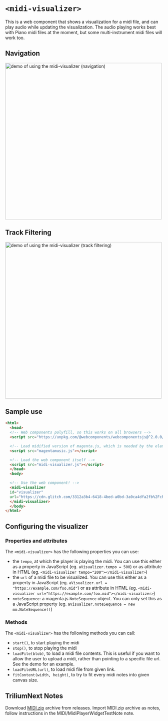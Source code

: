 `<midi-visualizer>`
=================

This is a web component that shows a visualization for a midi file, and can play
audio while updating the visualization. The audio playing works best with Piano midi files at the moment,
but some multi-instrument midi files will work too.

## Navigation
<img src="./.github/images/playback_and_navigation.gif" alt="demo of using the midi-visualizer (navigation)" height=500>

## Track Filtering
<img src="./.github/images/playback_and_track_filters.gif" alt="demo of using the midi-visualizer (track filtering)" height=500>

## Sample use

```html
<html>
  <head>
  <!-- Web components polyfill, so this works on all browsers -->
  <script src="https://unpkg.com/@webcomponents/webcomponentsjs@^2.0.0/webcomponents-loader.js"></script>

  <!-- Load midified version of magenta.js, which is needed by the element. Without modification track and channel filtering will not work. -->
  <script src="magentamusic.js"></script>

  <!-- Load the web component itself -->
  <script src="midi-visualizer.js"></script>
  </head>
  <body>

  <!-- Use the web component! -->
  <midi-visualizer
  id="visualizer"
  url="https://cdn.glitch.com/3312a3b4-6418-4bed-a0bd-3a0ca4dfa2fb%2Fchopin.mid?1534369337985">
  </midi-visualizer>
  </body>
</html>
```

## Configuring the visualizer

### Properties and attributes
The `<midi-visualizer>` has the following properties you can use:

-  the `tempo`, at which the player is playing the midi. You can use this either as a property in JavaScript (eg. `aVisualizer.tempo = 500`) or as attribute in HTML (eg. `<midi-visualizer tempo="200"></midi-visualizer>`)
- the `url` of a midi file to be visualized. You can use this either as a property in JavaScript (eg. `aVisualizer.url = "https://example.com/foo.mid"`) or as attribute in HTML (eg. `<midi-visualizer url="https://example.com/foo.mid"></midi-visualizer>`)
- `noteSequence`: a magenta.js `NoteSequence` object. You can only set this as a JavaScript property (eg. `aVisualizer.noteSequence = new mm.NoteSequence()`)

### Methods
The `<midi-visualizer>` has the following methods you can call:
- `start()`, to start playing the midi
- `stop()`, to stop playing the midi
- `loadFile(blob)`, to load a midi file contents. This is useful if you want to allow
the user to upload a midi, rather than pointing to a specific file url. See the demo for an example.
- `loadFileURL(url)`, to load midi file from given link.
- `fitContent(width, height)`, to try to fit every midi notes into given canvas size.


## TriliumNext Notes
Download [MIDI.zip](https://github.com/LisGlitchrain/midi-visualizer/releases/tag/v.0.8.0) archive from releases. Import MIDI.zip archive as notes, follow instructions in the MIDI/MidiPlayerWidgetTestNote note.